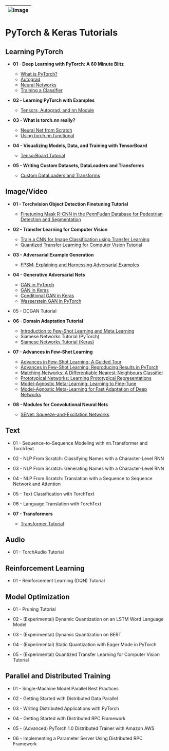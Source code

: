 |![image](https://github.com/Royal-526/PyTorch-Tutorials/blob/master/pytorch-keras.png)|
|---|

# PyTorch & Keras Tutorials


## Learning PyTorch

- <b>01 - Deep Learning with PyTorch: A 60 Minute Blitz</b><br>
  - [What is PyTorch?](https://github.com/Andrew-Ng-s-number-one-fan/PyTorch-Tutorials/blob/master/Notebooks/Foundations/dl_with_pytorch_60_min_biltz/01_what_is_pytorch.ipynb)
  - [Autograd](https://github.com/Andrew-Ng-s-number-one-fan/PyTorch-Tutorials/blob/master/Notebooks/Foundations/dl_with_pytorch_60_min_biltz/02_autograd.ipynb)
  - [Neural Networks](https://github.com/Andrew-Ng-s-number-one-fan/PyTorch-Tutorials/blob/master/Notebooks/Foundations/dl_with_pytorch_60_min_biltz/03_neural_nets.ipynb)
  - [Training a Classifier](https://github.com/Andrew-Ng-s-number-one-fan/PyTorch-Tutorials/blob/master/Notebooks/Foundations/dl_with_pytorch_60_min_biltz/04_training_classifiers.ipynb)

- <b>02 - Learning PyTorch with Examples</b><br>
  - [Tensors, Autograd, and nn Module](https://github.com/Andrew-Ng-s-number-one-fan/PyTorch-Tutorials/blob/master/Notebooks/Foundations/learning_pytorch_with_examples/learn_learning_pytorch_with_examples.ipynb)

- <b>03 - What is torch.nn really?</b><br>
  - [Neural Net from Scratch](https://github.com/Andrew-Ng-s-number-one-fan/PyTorch-Tutorials/blob/master/Notebooks/Foundations/what_is_torch_nn/01_neural_nets_from_scratch.ipynb)
  - [Using torch.nn.functional](https://github.com/Andrew-Ng-s-number-one-fan/PyTorch-Tutorials/blob/master/Notebooks/Foundations/what_is_torch_nn/02_torch_nn_functional.ipynb)

- <b>04 - Visualizing Models, Data, and Training with TensorBoard</b><br>
  - [TensorBoard Tutorial](https://github.com/Andrew-Ng-s-number-one-fan/PyTorch-Tutorials/blob/master/Notebooks/Foundations/visualizing_tensorboard/tensorboard.ipynb)

- <b>05 - Writing Custom Datasets, DataLoaders and Transforms</b><br>
  - [Custom DataLoaders and Transforms]()


## Image/Video

- <b>01 - Torchvision Object Detection Finetuning Tutorial</b><br>
  - [Finetuning Mask R-CNN in the PennFudan Database for Pedestrian Detection and Segmentation](https://github.com/Andrew-Ng-s-number-one-fan/PyTorch-Tutorials/blob/master/Notebooks/Images/torchvision_object_detection_finetuning/image_torchvision_object_detection_finetuning.ipynb)

- <b>02 - Transfer Learning for Computer Vision</b><br>
  - [Train a CNN for Image Classification using Transfer Learning]()
  - [Quantized Transfer Learning for Computer Vision Tutorial]()

- <b>03 - Adversarial Example Generation</b><br>
  - [FPSM: Explaining and Harnessing Adversarial Examples](https://github.com/Andrew-Ng-s-number-one-fan/PyTorch-Tutorials/blob/master/Notebooks/Images/adversarial_example_generation/adversarial_example_generation.ipynb)

- <b>04 - Generative Adversarial Nets</b><br>
  - [GAN in PyTorch](https://github.com/Andrew-Ng-s-number-one-fan/PyTorch-Tutorials/blob/master/Notebooks/Images/generative_adversarial_nets/gan_in_pytorch.ipynb)
  - [GAN in Keras](https://github.com/Andrew-Ng-s-number-one-fan/PyTorch-Tutorials/blob/master/Notebooks/Images/generative_adversarial_nets/gan_in_keras.ipynb)
  - [Conditional GAN in Keras](https://github.com/Andrew-Ng-s-number-one-fan/PyTorch-Tutorials/blob/master/Notebooks/Images/generative_adversarial_nets/conditional_gan_in_keras.ipynb)
  - [Wasserstein GAN in PyTorch](https://github.com/Andrew-Ng-s-number-one-fan/PyTorch-Tutorials/blob/master/Notebooks/Images/generative_adversarial_nets/wgan_in_pytorch.ipynb)

- 05 - DCGAN Tutorial

- <b>06 - Domain Adaptation Tutorial</b><br>
  - [Introduction to Few-Shot Learning and Meta Learning](https://github.com/Andrew-Ng-s-number-one-fan/PyTorch-Tutorials/blob/master/Notebooks/Images/domain_adaptation/intro_few_shot_meta_learning/intro_few_shot_meta_learning.ipynb)
  - Siamese Networks Tutorial (PyTorch)
  - [Siamese Networks Tutorial (Keras)](https://github.com/Andrew-Ng-s-number-one-fan/PyTorch-Tutorials/blob/master/Notebooks/Images/domain_adaptation/siamese_net_tutorial/keras_siamese_net.ipynb)
  
- <b>07 - Advances in Few-Shot Learning</b><br>
  - [Advances in Few-Shot Learning: A Guided Tour]()
  - [Advances in Few-Shot Learning: Reproducing Results in PyTorch]()
  - [Matching Networks: A Differentiable Nearest-Neighbours Classifier]()
  - [Prototypical Networks: Learning Prototypical Representations]()
  - [Model-Agnostic Meta-Learning: Learning to Fine-Tune]()
  - [Model-Agnostic Meta-Learning for Fast Adaptation of Deep Networks]()
  
- <b>08 - Modules for Convolutional Neural Nets</b><br>
  - [SENet: Squeeze-and-Excitation Networks]()


## Text

- 01 - Sequence-to-Sequence Modeling with nn.Transformer and TorchText

- 02 - NLP From Scratch: Classifying Names with a Character-Level RNN

- 03 - NLP From Scratch: Generating Names with a Character-Level RNN

- 04 - NLP From Scratch: Translation with a Sequence to Sequence Network and Attention

- 05 - Text Classification with TorchText

- 06 - Language Translation with TorchText

- <b>07 - Transformers</b><br>
  - [Transformer Tutorial](https://github.com/Andrew-Ng-s-number-one-fan/PyTorch-Tutorials/blob/master/Notebooks/Texts/transformer_tutorial/transformer.ipynb)


## Audio

- 01 - TorchAudio Tutorial


## Reinforcement Learning

- 01 - Reinforcement Learning (DQN) Tutorial


## Model Optimization

- 01 - Pruning Tutorial

- 02 - (Experimental) Dynamic Quantization on an LSTM Word Language Model

- 03 - (Experimental) Dynamic Quantization on BERT

- 04 - (Experimental) Static Quantization with Eager Mode in PyTorch

- 05 - (Experimental) Quantized Transfer Learning for Computer Vision Tutorial


## Parallel and Distributed Training

- 01 - Single-Machine Model Parallel Best Practices

- 02 - Getting Started with Distributed Data Parallel

- 03 - Writing Distributed Applications with PyTorch

- 04 - Getting Started with Distributed RPC Framework

- 05 - (Advanced) PyTorch 1.0 Distributed Trainer with Amazon AWS

- 06 - Implementing a Parameter Server Using Distributed RPC Framework



